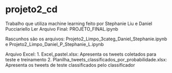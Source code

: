 # projeto2_cd
Trabalho que utiliza machine learning feito por Stephanie Liu e Daniel Pucciariello
Ler Arquivo Final: PROJETO_FINAL.ipynb 

Rascunhos são os arquivos: Projeto2_Limpo_3categ_Daniel_Stephanie.ipynb e 
                            Projeto2_Limpo_Daniel_P_Stephanie_L.ipynb 


Arquivo Excel:
    1. Excel_pastel.xlsx: Apresenta os tweets coletados para teste e treinamento
    2. Planilha_tweets_classificados_por_probabilidade.xlsx: Apresenta os tweets de teste classificados pelo classificador
   